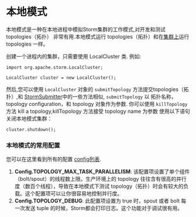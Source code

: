 # 本地模式

本地模式是一种在本地进程中模拟Storm集群的工作模式,对开发和测试 topologies（拓扑） 非常有用.本地模式运行 topologies（拓扑）和在[集群上](Running-topologies-on-a-production-cluster.html)运行 topologies 一样。

创建一个进程内的集群，只需要使用 LocalCluster 类. 例如:

```
import org.apache.storm.LocalCluster;

LocalCluster cluster = new LocalCluster(); 
```

然后,您可以使用 `LocalCluster` 对象的 `submitTopology` 方法提交topologies（拓扑）,和 [StormSubmitter](javadocs/org/apache/storm/StormSubmitter.html)中的一些方法相似, `submitTopology` 以 拓扑名称，topology configuration，和 topology 对象作为参数. 你可以使用 `killTopology` 方法 kill a topology,killTopology 方法接受 topology name 为参数 使用以下语句关闭本地模式集群：

```
cluster.shutdown(); 
```

### 本地模式的常用配置

您可以在这里看到所有的配置 [config列表](javadocs/org/apache/storm/Config.html).

1.  **Config.TOPOLOGY_MAX_TASK_PARALLELISM**: 该配置项设置了单个组件（bolt/spout）的线程数上限。生产环境上的 topology 往往含有很高的并行度（数百个线程），导致在本地模式下测试 topology（拓扑）时会有较大的负载。这个配置项可以让你很容易地控制并行度。
2.  **Config.TOPOLOGY_DEBUG**: 此配置项设置为 true 时，spout 或者 bolt 每一次发送 tuple 的时候，Storm都会打印日志。这个功能对于调试很有用。